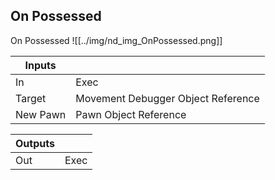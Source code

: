 ## On Possessed
On Possessed
![[../img/nd_img_OnPossessed.png]]

|Inputs||
|--|--|
| In | Exec |
| Target | Movement Debugger Object Reference |
| New Pawn | Pawn Object Reference |

|Outputs||
|--|--|
| Out | Exec |
